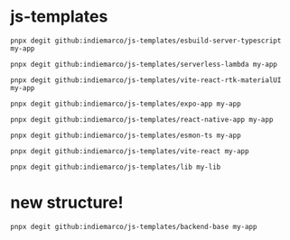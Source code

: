 # js-templates

`pnpx degit github:indiemarco/js-templates/esbuild-server-typescript my-app`

`pnpx degit github:indiemarco/js-templates/serverless-lambda my-app`

`pnpx degit github:indiemarco/js-templates/vite-react-rtk-materialUI my-app`

`pnpx degit github:indiemarco/js-templates/expo-app my-app`

`pnpx degit github:indiemarco/js-templates/react-native-app my-app`

`pnpx degit github:indiemarco/js-templates/esmon-ts my-app`

`pnpx degit github:indiemarco/js-templates/vite-react my-app`

`pnpx degit github:indiemarco/js-templates/lib my-lib`

# new structure!

`pnpx degit github:indiemarco/js-templates/backend-base my-app`
